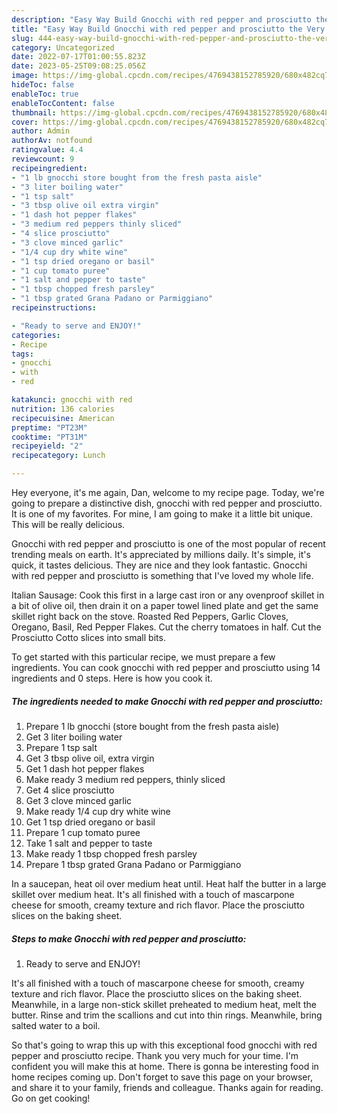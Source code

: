 ```yaml
---
description: "Easy Way Build Gnocchi with red pepper and prosciutto the Very Delicious}"
title: "Easy Way Build Gnocchi with red pepper and prosciutto the Very Delicious}"
slug: 444-easy-way-build-gnocchi-with-red-pepper-and-prosciutto-the-very-delicious
category: Uncategorized
date: 2022-07-17T01:00:55.823Z
date: 2023-05-25T09:08:25.056Z
image: https://img-global.cpcdn.com/recipes/4769438152785920/680x482cq70/gnocchi-with-red-pepper-and-prosciutto-recipe-main-photo.jpg
hideToc: false
enableToc: true
enableTocContent: false
thumbnail: https://img-global.cpcdn.com/recipes/4769438152785920/680x482cq70/gnocchi-with-red-pepper-and-prosciutto-recipe-main-photo.jpg
cover: https://img-global.cpcdn.com/recipes/4769438152785920/680x482cq70/gnocchi-with-red-pepper-and-prosciutto-recipe-main-photo.jpg
author: Admin
authorAv: notfound
ratingvalue: 4.4
reviewcount: 9
recipeingredient:
- "1 lb gnocchi store bought from the fresh pasta aisle"
- "3 liter boiling water"
- "1 tsp salt"
- "3 tbsp olive oil extra virgin"
- "1 dash hot pepper flakes"
- "3 medium red peppers thinly sliced"
- "4 slice prosciutto"
- "3 clove minced garlic"
- "1/4 cup dry white wine"
- "1 tsp dried oregano or basil"
- "1 cup tomato puree"
- "1 salt and pepper to taste"
- "1 tbsp chopped fresh parsley"
- "1 tbsp grated Grana Padano or Parmiggiano"
recipeinstructions:

- "Ready to serve and ENJOY!"
categories:
- Recipe
tags:
- gnocchi
- with
- red

katakunci: gnocchi with red 
nutrition: 136 calories
recipecuisine: American
preptime: "PT23M"
cooktime: "PT31M"
recipeyield: "2"
recipecategory: Lunch

---
```



Hey everyone, it's me again, Dan, welcome to my recipe page. Today, we're going to prepare a distinctive dish, gnocchi with red pepper and prosciutto. It is one of my favorites. For mine, I am going to make it a little bit unique. This will be really delicious.

Gnocchi with red pepper and prosciutto is one of the most popular of recent trending meals on earth. It's appreciated by millions daily. It's simple, it's quick, it tastes delicious. They are nice and they look fantastic. Gnocchi with red pepper and prosciutto is something that I've loved my whole life.

Italian Sausage: Cook this first in a large cast iron or any ovenproof skillet in a bit of olive oil, then drain it on a paper towel lined plate and get the same skillet right back on the stove. Roasted Red Peppers, Garlic Cloves, Oregano, Basil, Red Pepper Flakes. Cut the cherry tomatoes in half. Cut the Prosciutto Cotto slices into small bits.


To get started with this particular recipe, we must prepare a few ingredients. You can cook gnocchi with red pepper and prosciutto using 14 ingredients and 0 steps. Here is how you cook it.

<!--inarticleads1-->

##### The ingredients needed to make Gnocchi with red pepper and prosciutto:

1. Prepare 1 lb gnocchi (store bought from the fresh pasta aisle)
1. Get 3 liter boiling water
1. Prepare 1 tsp salt
1. Get 3 tbsp olive oil, extra virgin
1. Get 1 dash hot pepper flakes
1. Make ready 3 medium red peppers, thinly sliced
1. Get 4 slice prosciutto
1. Get 3 clove minced garlic
1. Make ready 1/4 cup dry white wine
1. Get 1 tsp dried oregano or basil
1. Prepare 1 cup tomato puree
1. Take 1 salt and pepper to taste
1. Make ready 1 tbsp chopped fresh parsley
1. Prepare 1 tbsp grated Grana Padano or Parmiggiano


In a saucepan, heat oil over medium heat until. Heat half the butter in a large skillet over medium heat. It&#39;s all finished with a touch of mascarpone cheese for smooth, creamy texture and rich flavor. Place the prosciutto slices on the baking sheet. 

<!--inarticleads2-->

##### Steps to make Gnocchi with red pepper and prosciutto:


1. Ready to serve and ENJOY!

It&#39;s all finished with a touch of mascarpone cheese for smooth, creamy texture and rich flavor. Place the prosciutto slices on the baking sheet. Meanwhile, in a large non-stick skillet preheated to medium heat, melt the butter. Rinse and trim the scallions and cut into thin rings. Meanwhile, bring salted water to a boil. 

So that's going to wrap this up with this exceptional food gnocchi with red pepper and prosciutto recipe. Thank you very much for your time. I'm confident you will make this at home. There is gonna be interesting food in home recipes coming up. Don't forget to save this page on your browser, and share it to your family, friends and colleague. Thanks again for reading. Go on get cooking!
